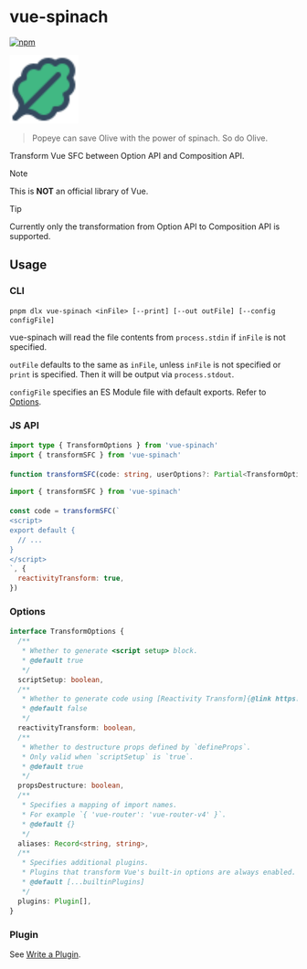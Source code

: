 # vue-spinach

[![npm](https://img.shields.io/npm/v/vue-spinach.svg)](https://www.npmjs.com/package/vue-spinach)

<img alt="vue-spinach" src="https://raw.githubusercontent.com/CyanSalt/vue-spinach/main/docs/spinach.svg" width="120" height="120">

> Popeye can save Olive with the power of spinach. So do Olive.

Transform Vue SFC between Option API and Composition API.

> [!NOTE]
> This is **NOT** an official library of Vue.

> [!TIP]
> Currently only the transformation from Option API to Composition API is supported.

## Usage

### CLI

```shell
pnpm dlx vue-spinach <inFile> [--print] [--out outFile] [--config configFile]
```

vue-spinach will read the file contents from `process.stdin` if `inFile` is not specified.

`outFile` defaults to the same as `inFile`, unless `inFile` is not specified or `print` is specified. Then it will be output via `process.stdout`.

`configFile` specifies an ES Module file with default exports. Refer to [Options](#options).

### JS API

```ts
import type { TransformOptions } from 'vue-spinach'
import { transformSFC } from 'vue-spinach'

function transformSFC(code: string, userOptions?: Partial<TransformOptions>): string
```

```js
import { transformSFC } from 'vue-spinach'

const code = transformSFC(`
<script>
export default {
  // ...
}
</script>
`, {
  reactivityTransform: true,
})
```

### Options

```ts
interface TransformOptions {
  /**
   * Whether to generate <script setup> block.
   * @default true
   */
  scriptSetup: boolean,
  /**
   * Whether to generate code using [Reactivity Transform]{@link https://vue-macros.dev/features/reactivity-transform.html}.
   * @default false
   */
  reactivityTransform: boolean,
  /**
   * Whether to destructure props defined by `defineProps`.
   * Only valid when `scriptSetup` is `true`.
   * @default true
   */
  propsDestructure: boolean,
  /**
   * Specifies a mapping of import names.
   * For example `{ 'vue-router': 'vue-router-v4' }`.
   * @default {}
   */
  aliases: Record<string, string>,
  /**
   * Specifies additional plugins.
   * Plugins that transform Vue's built-in options are always enabled.
   * @default [...builtinPlugins]
   */
  plugins: Plugin[],
}
```

### Plugin

See [Write a Plugin](/docs/write-a-plugin.md).
